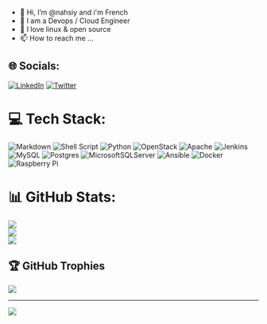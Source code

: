 - 👋 Hi, I’m @nahsiy and i'm French
- 👀 I am a Devops / Cloud Engineer
- 💞️ I love linux & open source 
- 📫 How to reach me ...

## 🌐 Socials:
[![LinkedIn](https://img.shields.io/badge/LinkedIn-%230077B5.svg?logo=linkedin&logoColor=white)](https://linkedin.com/in/christophemassieu) [![Twitter](https://img.shields.io/badge/Twitter-%231DA1F2.svg?logo=Twitter&logoColor=white)](https://twitter.com/NahsiY) 

# 💻 Tech Stack:
![Markdown](https://img.shields.io/badge/markdown-%23000000.svg?style=for-the-badge&logo=markdown&logoColor=white) ![Shell Script](https://img.shields.io/badge/shell_script-%23121011.svg?style=for-the-badge&logo=gnu-bash&logoColor=white) ![Python](https://img.shields.io/badge/python-3670A0?style=for-the-badge&logo=python&logoColor=ffdd54) ![OpenStack](https://img.shields.io/badge/Openstack-%23f01742.svg?style=for-the-badge&logo=openstack&logoColor=white) ![Apache](https://img.shields.io/badge/apache-%23D42029.svg?style=for-the-badge&logo=apache&logoColor=white) ![Jenkins](https://img.shields.io/badge/jenkins-%232C5263.svg?style=for-the-badge&logo=jenkins&logoColor=white) ![MySQL](https://img.shields.io/badge/mysql-%2300f.svg?style=for-the-badge&logo=mysql&logoColor=white) ![Postgres](https://img.shields.io/badge/postgres-%23316192.svg?style=for-the-badge&logo=postgresql&logoColor=white) ![MicrosoftSQLServer](https://img.shields.io/badge/Microsoft%20SQL%20Sever-CC2927?style=for-the-badge&logo=microsoft%20sql%20server&logoColor=white) ![Ansible](https://img.shields.io/badge/ansible-%231A1918.svg?style=for-the-badge&logo=ansible&logoColor=white) ![Docker](https://img.shields.io/badge/docker-%230db7ed.svg?style=for-the-badge&logo=docker&logoColor=white) ![Raspberry Pi](https://img.shields.io/badge/-RaspberryPi-C51A4A?style=for-the-badge&logo=Raspberry-Pi)
# 📊 GitHub Stats:
![](https://github-readme-stats.vercel.app/api?username=yishan&theme=monokai&hide_border=true&include_all_commits=true&count_private=false)<br/>
![](https://github-readme-streak-stats.herokuapp.com/?user=yishan&theme=monokai&hide_border=true)<br/>
![](https://github-readme-stats.vercel.app/api/top-langs/?username=yishan&theme=monokai&hide_border=true&include_all_commits=true&count_private=false&layout=compact)

## 🏆 GitHub Trophies
![](https://github-profile-trophy.vercel.app/?username=yishan&theme=monokai&no-frame=false&no-bg=true&margin-w=4)

---
[![](https://visitcount.itsvg.in/api?id=yishan&icon=0&color=0)](https://visitcount.itsvg.in)

<!-- Proudly created with GPRM ( https://gprm.itsvg.in ) -->
